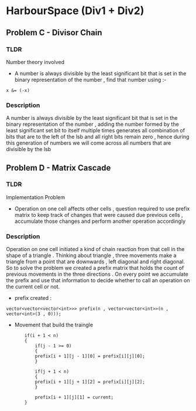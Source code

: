 # HarbourSpace (Div1 + Div2)

## Problem C - Divisor Chain
### TLDR

Number theory involved

- A number is always divisible by the least significant bit that is set in the binary representation of the number , find that number using :-

~~~
x &= (-x)
~~~

### Description

A number is always divisible by the least significant bit that is set in the binary representation of the number , adding the number formed by the least significant set bit to itself multiple times generates all combination of bits that are to the left of the lsb and all right bits remain zero , hence during this generation of numbers we will come across all numbers that are divisible by the lsb

## Problem D - Matrix Cascade
### TLDR

Implementation Problem

- Operation on one cell affects other cells , question required to use prefix matrix to keep track of changes that were caused due previous cells , accumulate those changes and perform another operation accordingly


### Description

Operation on one cell initiated a kind of chain reaction from that cell in the shape of a triangle . Thinking about triangle , three movements make a triangle from a point that are downwards , left diagonal and right diagonal. So to solve the problem we created a prefix matrix that holds the count of previous movements in the three directions . On every point we accumulate the prefix and use that information to decide whether to call an operation on the current cell or not.

- prefix created :
~~~
vector<vector<vector<int>>> prefix(n , vector<vector<int>>(n , vector<int>(3 , 0)));
~~~

- Movement that build the traingle
~~~
	   if(i + 1 < n)
	   {
	       if(j - 1 >= 0)
	       {
		   prefix[i + 1][j - 1][0] = prefix[i][j][0];
	       }

	       if(j + 1 < n)
	       {
		   prefix[i + 1][j + 1][2] = prefix[i][j][2];
	       }

	       prefix[i + 1][j][1] = current; 
	   }
~~~
